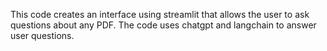 This code creates an interface using streamlit that allows the user to ask questions about any PDF. The code uses chatgpt and langchain to answer user questions.
